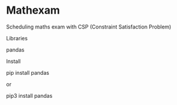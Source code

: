 # Mathexam
Scheduling maths exam with CSP (Constraint Satisfaction Problem)

<bold> Libraries

pandas

<bold> Install

pip install pandas 

or 

pip3 install pandas
